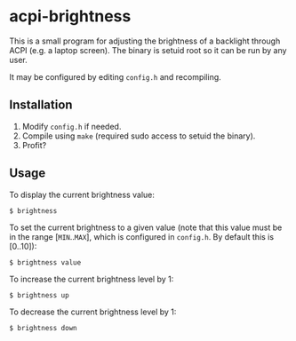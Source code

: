 acpi-brightness
===============

This is a small program for adjusting the brightness of a backlight through
ACPI (e.g. a laptop screen). The binary is setuid root so it can be run by any
user.

It may be configured by editing `config.h` and recompiling.

Installation
------------

1. Modify `config.h` if needed.
2. Compile using `make` (required sudo access to setuid the binary).
3. Profit?

Usage
-----

To display the current brightness value:

    $ brightness

To set the current brightness to a given value (note that this value must be in
the range [`MIN`..`MAX`], which is configured in `config.h`. By default this is
[0..10]):

    $ brightness value

To increase the current brightness level by 1:

    $ brightness up

To decrease the current brightness level by 1:

    $ brightness down
